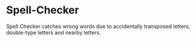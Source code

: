 # Spell-Checker
Spell Checker catches wrong words due to accidentally transposed letters, double-type letters and nearby letters.
